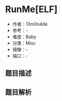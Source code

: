 # RunMe\[ELF\]

- 作者：13m0n4de
- 参考：-
- 难度：Baby
- 分类：Misc
- 镜像：-
- 端口：-

## 题目描述

<description>

## 题目解析

<analysis>
